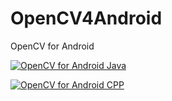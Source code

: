 # OpenCV4Android
OpenCV for Android

[![OpenCV for Android Java](http://img.youtube.com/vi/imTTaZTSVQk/0.jpg)](https://youtu.be/imTTaZTSVQk "OpenCV4Android")

[![OpenCV for Android CPP](http://img.youtube.com/vi/2-EIBBVkic4/0.jpg)](https://youtu.be/2-EIBBVkic4 "OpenCV4Android")
